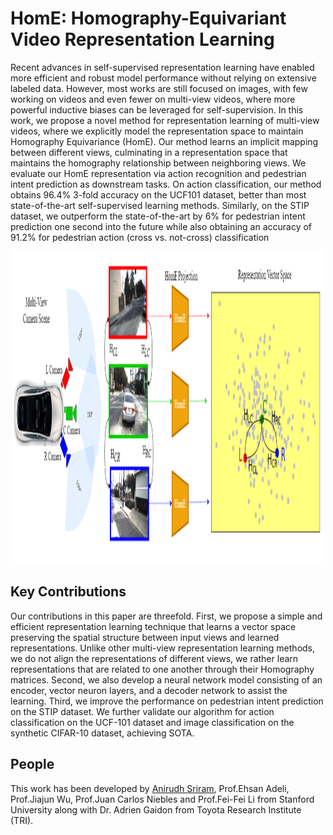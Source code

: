 # HomE: Homography-Equivariant Video Representation Learning

Recent advances in self-supervised representation learning have enabled more efficient and robust model performance without relying on extensive labeled data. However, most works are still focused on images, with few working on videos and even fewer on multi-view videos, where more powerful inductive biases can be leveraged for self-supervision. In this work, we propose a novel method for representation learning of multi-view videos, where we explicitly model the representation space to maintain Homography Equivariance (HomE). Our method learns an implicit mapping between different views, culminating in a representation
space that maintains the homography relationship between neighboring views. We
evaluate our HomE representation via action recognition and pedestrian intent
prediction as downstream tasks. On action classification, our method obtains
96.4% 3-fold accuracy on the UCF101 dataset, better than most state-of-the-art
self-supervised learning methods. Similarly, on the STIP dataset, we outperform
the state-of-the-art by 6% for pedestrian intent prediction one second into the
future while also obtaining an accuracy of 91.2% for pedestrian action (cross vs.
not-cross) classification

<p align="center">
   <img src="Images/Fig1.png" width=500 height=500>
</p>

## Key Contributions
Our contributions in this paper are threefold. First, we propose a simple and efficient representation learning technique that learns a vector space preserving the spatial structure between input views and
learned representations. Unlike other multi-view representation learning methods, we do not align
the representations of different views, we rather learn representations that are related to one another
through their Homography matrices. Second, we also develop a neural network model consisting
of an encoder, vector neuron layers, and a decoder network to assist the learning. Third, we
improve the performance on pedestrian intent prediction on the STIP dataset. We further validate our
algorithm for action classification on the UCF-101 dataset and image classification on the synthetic
CIFAR-10 dataset, achieving SOTA.

## People

This work has been developed by [Anirudh Sriram](https://github.com/anirudhs123), Prof.Ehsan Adeli, Prof.Jiajun Wu, Prof.Juan Carlos Niebles and Prof.Fei-Fei Li from Stanford University along with Dr. Adrien Gaidon from Toyota Research Institute (TRI).

